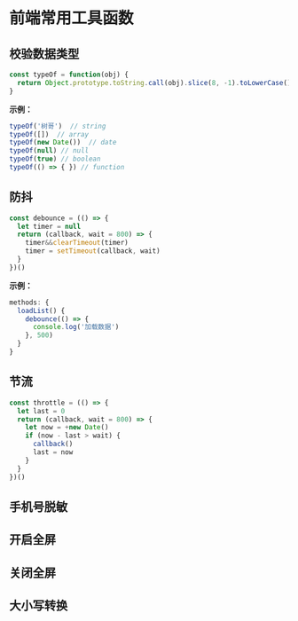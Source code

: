 # 前端常用工具函数

## 校验数据类型

```js
const typeOf = function(obj) {
  return Object.prototype.toString.call(obj).slice(8, -1).toLowerCase()
}
```

**示例：**

```js
typeOf('树哥')  // string
typeOf([])  // array
typeOf(new Date())  // date
typeOf(null) // null
typeOf(true) // boolean
typeOf(() => { }) // function
```

## 防抖

```js
const debounce = (() => {
  let timer = null
  return (callback, wait = 800) => {
    timer&&clearTimeout(timer)
    timer = setTimeout(callback, wait)
  }
})()
```

**示例：**

```js
methods: {
  loadList() {
    debounce(() => {
      console.log('加载数据')
    }, 500)
  }
}
```

## 节流

```js
const throttle = (() => {
  let last = 0
  return (callback, wait = 800) => {
    let now = +new Date()
    if (now - last > wait) {
      callback()
      last = now
    }
  }
})()
```



## 手机号脱敏

## 开启全屏

## 关闭全屏

## 大小写转换



